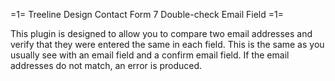 =1= Treeline Design Contact Form 7 Double-check Email Field =1=

This plugin is designed to allow you to compare two email addresses and 
verify that they were entered the same in each field. This is the same as
you usually see with an email field and a confirm email field. If the email
addresses do not match, an error is produced.